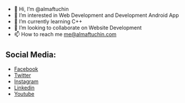 - 👋 Hi, I’m @almaftuchin
- 👀 I’m interested in Web Development and Development Android App
- 🌱 I’m currently learning C++
- 💞️ I’m looking to collaborate on Website Development
- 📫 How to reach me me@almaftuchin.com

## Social Media:
- [Facebook](https://www.facebook.com/m.Almaftuchin)
- [Twitter](https://www.twitter.com/Almaftuchin)
- [Instagram](https://www.instagram.com/Almaftuchin)
- [Linkedin](https://www.linkedin.com/in/almaftuchin)
- [Youtube](https://www.youtube.com/Almaftuchin)

<!---
almaftuchin/almaftuchin is a ✨ special ✨ repository because its `README.md` (this file) appears on your GitHub profile.
You can click the Preview link to take a look at your changes.
--->
